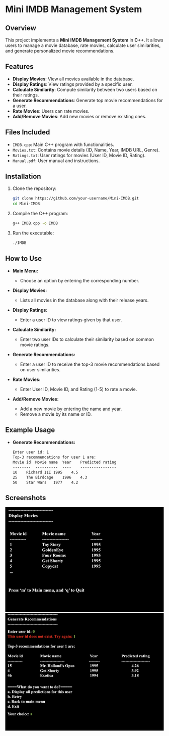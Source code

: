 # Mini IMDB Management System

## Overview
This project implements a **Mini IMDB Management System** in **C++**. It allows users to manage a movie database, rate movies, calculate user similarities, and generate personalized movie recommendations.

## Features
- **Display Movies**: View all movies available in the database.
- **Display Ratings**: View ratings provided by a specific user.
- **Calculate Similarity**: Compute similarity between two users based on their ratings.
- **Generate Recommendations**: Generate top movie recommendations for a user.
- **Rate Movies**: Users can rate movies.
- **Add/Remove Movies**: Add new movies or remove existing ones.

## Files Included
- `IMDB.cpp`: Main C++ program with functionalities.
- `Movies.txt`: Contains movie details (ID, Name, Year, IMDB URL, Genre).
- `Ratings.txt`: User ratings for movies (User ID, Movie ID, Rating).
- `Manual.pdf`: User manual and instructions.

## Installation
1. Clone the repository:
   ```bash
   git clone https://github.com/your-username/Mini-IMDB.git
   cd Mini-IMDB
   ```

2. Compile the C++ program:
   ```bash
   g++ IMDB.cpp -o IMDB
   ```

3. Run the executable:
   ```bash
   ./IMDB
   ```

## How to Use
- **Main Menu:**
  - Choose an option by entering the corresponding number.

- **Display Movies:**
  - Lists all movies in the database along with their release years.

- **Display Ratings:**
  - Enter a user ID to view ratings given by that user.

- **Calculate Similarity:**
  - Enter two user IDs to calculate their similarity based on common movie ratings.

- **Generate Recommendations:**
  - Enter a user ID to receive the top-3 movie recommendations based on user similarities.

- **Rate Movies:**
  - Enter User ID, Movie ID, and Rating (1-5) to rate a movie.

- **Add/Remove Movies:**
  - Add a new movie by entering the name and year.
  - Remove a movie by its name or ID.

## Example Usage
- **Generate Recommendations:**
  ```
  Enter user id: 1
  Top-3 recommendations for user 1 are:
  Movie id	Movie name	Year	Predicted rating
  --------	----------	----	----------------
  10	Richard III	1995	4.5
  25	The Birdcage	1996	4.3
  50	Star Wars	1977	4.2
  ```

## Screenshots
![Movies List](movies_list.png)
![Recommendations](recommendations.png)


